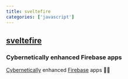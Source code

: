 ```yaml
---
title: sveltefire
categories: ['javascript']
---
```

## [sveltefire](https://github.com/codediodeio/sveltefire)

### Cybernetically enhanced Firebase apps


[Cybernetically](https://svelte.dev/) enhanced [Firebase](https://firebase.google.com/) apps 💪🔥  
